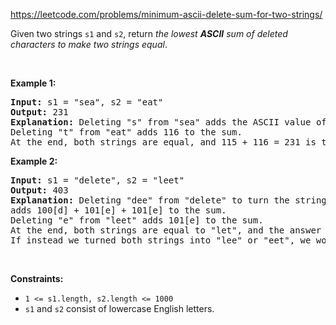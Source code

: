 https://leetcode.com/problems/minimum-ascii-delete-sum-for-two-strings/

<div class="content__u3I1 question-content__JfgR"><div><p>Given two strings <code>s1</code> and&nbsp;<code>s2</code>, return <em>the lowest <strong>ASCII</strong> sum of deleted characters to make two strings equal</em>.</p>

<p>&nbsp;</p>
<p><strong>Example 1:</strong></p>

<pre><strong>Input:</strong> s1 = "sea", s2 = "eat"
<strong>Output:</strong> 231
<strong>Explanation:</strong> Deleting "s" from "sea" adds the ASCII value of "s" (115) to the sum.
Deleting "t" from "eat" adds 116 to the sum.
At the end, both strings are equal, and 115 + 116 = 231 is the minimum sum possible to achieve this.
</pre>

<p><strong>Example 2:</strong></p>

<pre><strong>Input:</strong> s1 = "delete", s2 = "leet"
<strong>Output:</strong> 403
<strong>Explanation:</strong> Deleting "dee" from "delete" to turn the string into "let",
adds 100[d] + 101[e] + 101[e] to the sum.
Deleting "e" from "leet" adds 101[e] to the sum.
At the end, both strings are equal to "let", and the answer is 100+101+101+101 = 403.
If instead we turned both strings into "lee" or "eet", we would get answers of 433 or 417, which are higher.
</pre>

<p>&nbsp;</p>
<p><strong>Constraints:</strong></p>

<ul>
	<li><code>1 &lt;= s1.length, s2.length &lt;= 1000</code></li>
	<li><code>s1</code> and <code>s2</code> consist of lowercase English letters.</li>
</ul>
</div></div>
